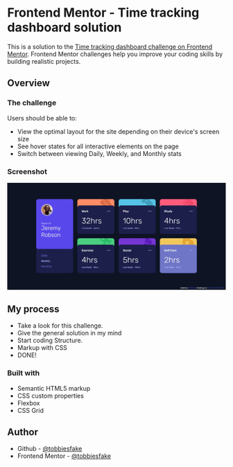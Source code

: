 # Frontend Mentor - Time tracking dashboard solution

This is a solution to the [Time tracking dashboard challenge on Frontend Mentor](https://www.frontendmentor.io/challenges/time-tracking-dashboard-UIQ7167Jw). Frontend Mentor challenges help you improve your coding skills by building realistic projects. 

## Overview

### The challenge

Users should be able to:

- View the optimal layout for the site depending on their device's screen size
- See hover states for all interactive elements on the page
- Switch between viewing Daily, Weekly, and Monthly stats

### Screenshot

![](./design/screenshot.jpg)

## My process

- Take a look for this challenge.
- Give the general solution in my mind
- Start coding Structure.
- Markup with CSS
- DONE!

### Built with

- Semantic HTML5 markup
- CSS custom properties
- Flexbox
- CSS Grid

## Author

- Github - [@tobbiesfake](https://www.github.com/tobbiesfake)
- Frontend Mentor - [@tobbiesfake](https://www.frontendmentor.io/profile/tobbiesfake)
